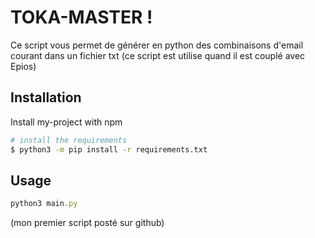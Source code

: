 # TOKA-MASTER !

Ce script vous permet de générer en python des combinaisons d'email courant dans un fichier txt (ce script est utilise quand il est couplé avec Epios)


## Installation

Install my-project with npm

```bash
# install the requirements
$ python3 -m pip install -r requirements.txt
```
    
## Usage
```javascript
python3 main.py
```
(mon premier script posté sur github)

